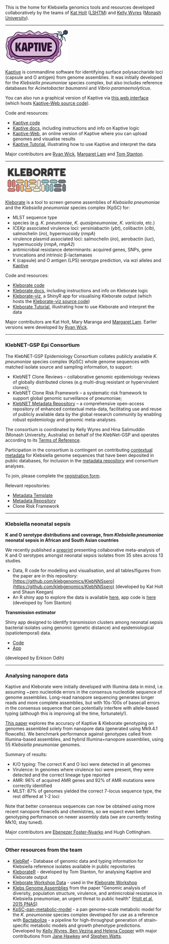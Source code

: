 This is the home for Klebsiella genomics tools and resources developed collaboratively by the teams of [Kat Holt](https://holtlab.net) ([LSHTM](https://www.lshtm.ac.uk)) and [Kelly Wyres](https://wyreslab.com/) ([Monash University](https://www.monash.edu/medicine/ccs/infectious-diseases/home)).

------

<img src="https://github.com/klebgenomics/.github/blob/main/profile/kaptive_logo.png" alt="Kaptive" width="200">

  
[Kaptive](https://github.com/klebgenomics/Kaptive) is commandline software for identifying surface polysaccharide loci (capsule and O antigen) from genome assemblies. It was initially developed for the _Klebsiella pneumoniae_ species complex, but also includes reference databases for _Acinetobacter baumannii_ and _Vibrio paramaemolyticus_. 
  
You can also run a graphical version of Kaptive via [this web interface](http://kaptive-web.erc.monash.edu/) (which hosts [Kaptive-Web source code](https://github.com/kelwyres/Kaptive-Web)).

Code and resources:
* [Kaptive code](https://github.com/klebgenomics/Kaptive) 
* [Kaptive docs](https://kaptive.readthedocs.io/en/latest/), including instructions and info on Kaptive logic
* [Kaptive-Web](https://github.com/kelwyres/Kaptive-Web), an online version of Kaptive where you can upload genomes and visualise results
* [Kaptive Tutorial](https://bit.ly/kaptive-workshop), illustrating how to use Kaptive and interpret the data

Major contributors are [Ryan Wick](https://github.com/rrwick), [Margaret Lam](https://scholar.google.com.au/citations?user=mjNrNqMAAAAJ&hl=en) and [Tom Stanton](https://github.com/orgs/klebnet/people/tomdstanton).
    
------
    
<img src="https://github.com/klebgenomics/.github/blob/main/profile/kleborate-logo.png" alt="Kleborate" width="200">
    
[Kleborate](https://github.com/klebgenomics/kleborate) is a tool to screen genome assemblies of _Klebsiella pneumoniae_ and the _Klebsiella pneumoniae_ species complex (KpSC) for:
 * MLST sequence type
 * species (e.g. _K. pneumoniae_, _K. quasipneumoniae_, _K. variicola_, etc.)
 * ICE<i>Kp</i> associated virulence loci: yersiniabactin (_ybt_), colibactin (_clb_), salmochelin (_iro_), hypermucoidy (_rmpA_)
 * virulence plasmid associated loci: salmochelin (_iro_), aerobactin (_iuc_), hypermucoidy (_rmpA_, _rmpA2_)
 * antimicrobial resistance determinants: acquired genes, SNPs, gene truncations and intrinsic β-lactamases
 * K (capsule) and O antigen (LPS) serotype prediction, via _wzi_ alleles and [Kaptive](https://github.com/klebgenomics/Kaptive)

Code and resources:
* [Kleborate code](https://github.com/klebgenomics/kleborate) 
* [Kleborate docs](https://kleborate.readthedocs.io/en/latest/), including instructions and info on Kleborate logic
* [Kleborate-viz](https://kleborate.erc.monash.edu/), a ShinyR app for visualising Kleborate output (which hosts the [Kleborate-viz source code](https://github.com/klebgenomics/Kleborate-viz))
* [Kleborate Tutorial](https://docs.google.com/document/d/1R61bQbBngpiDB2Gl_eXigePBVakYZEjy/edit), illustrating how to use Kleborate and interpret the data

Major contributors are Kat Holt, Mary Maranga and [Margaret Lam](https://scholar.google.com.au/citations?user=mjNrNqMAAAAJ&hl=en). Earlier versions were developed by [Ryan Wick](https://github.com/rrwick).
    
------

### KlebNET-GSP Epi Consortium

The KlebNET-GSP Epidemiology Consortium collates publicly available _K. pneumoniae_ species complex (KpSC) whole genome sequences with matched isolate source and sampling information, to support:

* KlebNET Clone Reviews – collaborative genomic epidemiology reviews of globally distributed clones (e.g multi-drug resistant or hypervirulent clones);
* KlebNET Clone Risk Framework – a systematic risk framework to support global genomic surveillance of  pneumoniae;
* [KlebNET Metadata Repository](https://github.com/klebgenomics/KlebNET-Metadata-Repository-Database) – a comprehensive open-access repository of enhanced contextual meta-data, facilitating use and reuse of publicly available data by the global research community by enabling robust epidemiology and genomic meta-analyses.

The consortium is coordinated by Kelly Wyres and Hina Salimuddin (Monash University, Australia) on behalf of the KlebNet-GSP and operates according to its [Terms of Reference](https://docs.google.com/document/d/12wuWxgucGVYnnKHZ8xvDCVLQhV0tEafCb2CuxClw0Hw/edit?usp=sharing).

Participation in the consortium is contingent on contributing [contextual metadata]() for Klebsiella genome sequences that have been deposited in public databases, for inclusion in the [metadata repository](https://github.com/klebgenomics/KlebNET-Metadata-Repository-Database) and consortium analyses.

To join, please complete the [registration form](https://docs.google.com/forms/d/e/1FAIpQLSe9yoXfh0MP_tqvWh7RqxFKXr30MMAQkeZ_sxhEPyIsQX43dQ/viewform).

Relevant repositories:
* [Metadata Template](https://github.com/klebgenomics/Klebsiella-genome-metadata)
* [Metadata Repository](https://github.com/klebgenomics/KlebNET-Metadata-Repository-Database)
* Clone Risk Framework

------

### Klebsiella neonatal sepsis

**K and O serotype distributions and coverage, from _Klebsiella pneumoniae_ neonatal sepsis in African and South Asian countries**

We recently published a [preprint](https://doi.org/10.1101/2025.06.28.25330253) presenting collaborative meta-analysis of K and O serotypes amongst neonatal sepsis isolates from 35 sites across 13 studies.
* Data, R code for modelling and visualisation, and all tables/figures from the paper are in this repository: [https://github.com/klebgenomics/KlebNNSsero](https://github.com/klebgenomics/KlebNNSsero) (developed by Kat Holt and Shaun Keegan)
* An R shiny app to explore the data is available [here](https://klebsiella.shinyapps.io/neonatal/), app code is [here](https://github.com/klebgenomics/KlebNNSapp) (developed by Tom Stanton)


**Transmission estimator**

Shiny app designed to identify transmission clusters among neonatal sepsis bacterial isolates using genomic (genetic distance) and epidemiological (spatiotemporal) data.

* [Code](https://github.com/klebgenomics/transmission_estimator)
* [App](https://klebsiella.shinyapps.io/transmission_estimator)

(developed by Erkison Odih)

------

### Analysing nanopore data

Kaptive and Kleborate were initially developed with Illumina data in mind, i.e. assuming ~zero nucleotide errors in the consensus nucleotide sequence of genome assemblies. Long-read nanopore sequencing generates longer reads and more complete assemblies, but with 10s-100s of basecall errors in the consensus sequence that can potentially interfere with allele-based typing (although this is improving all the time, fortunately!).

[This paper](https://www.microbiologyresearch.org/content/journal/mgen/10.1099/mgen.0.000936) explores the accuracy of Kaptive & Kleborate genotyping on genomes assembled solely from nanopore data (generated using Mk9.4.1 flowcells). We benchmark performance against genotypes called from Illumina-based assemblies, and hybrid Illumina+nanopore assemblies, using 55 _Klebsiella pneumoniae_ genomes. 

Summary of results:
* K/O typing: The correct K and O loci were detected in all genomes
* Virulence: In genomes where virulence loci were present, they were detected and the correct lineage type reported
* AMR: 96% of acquired AMR genes and 92% of AMR mutations were correctly identified
* MLST: 87% of genomes yielded the correct 7-locus sequence type, the rest differed at 1-2 loci

Note that better consensus sequences can now be obtained using more recent nanopore flowcells and chemistries, so we expect even better genotyping performance on newer assembly data (we are currently testing Mk10, stay tuned).

Major contributors are [Ebenezer Foster-Nyarko](https://www.lshtm.ac.uk/aboutus/people/foster-nyarko.ebenezer) and Hugh Cottingham.

------    

### Other resources from the team
  * [KlebRef](https://github.com/klebgenomics/KlebRef) - Database of genomic data and typing information for Klebsiella reference isolates available in public repositories
  * [KleborateR](https://github.com/klebnet/KleborateR) - developed by Tom Stanton, for analysing Kaptive and Kleborate output
  * [Kleborate Workshop Data](https://github.com/klebgenomics/kleborate_workshop_data) - used in the [Kleborate Workshop](https://bit.ly/kleborate-workshop)
  * [Klebs Genome Assemblies](https://github.com/klebgenomics/KlebsGenomes3) from the paper "Genomic analysis of diversity, population structure, virulence, and antimicrobial resistance in Klebsiella pneumoniae, an urgent threat to public health" [(Holt et al, 2015 PNAS)](https://doi.org/10.1073/pnas.1501049112)
  * [KpSC-pan-metabolic-model](https://github.com/kelwyres/KpSC-pan-metabolic-model) - a pan genome-scale metabolic model for the _K. pneumoniae_ species complex developed for use as a reference with [Bactabolize](https://github.com/kelwyres/Bactabolize) - a pipeline for high-throughput generation of strain-specific metabolic models and growth phenotype predictions. Developed by [Kelly Wyres, Ben Vezina and Helena Cooper]((https://wyreslab.com/team)) with major contributions from [Jane Hawkey](https://research.monash.edu/en/persons/jane-hawkey) and [Stephen Watts](https://github.com/scwatts).
